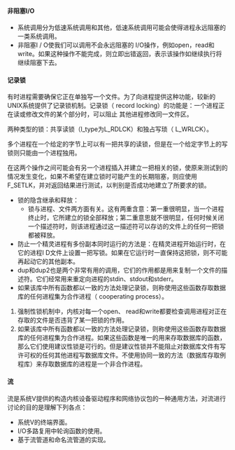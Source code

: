#### 非阻塞I/O

* 系统调用分为低速系统调用和其他，低速系统调用可能会使得进程永远阻塞的一类系统调用。
* 非阻塞I / O使我们可以调用不会永远阻塞的 I/O操作，例如open，read和write。如果这种操作不能完成，则立即出错返回，表示该操作如继续执行将继续阻塞下去。

#### 记录锁

有时进程需要确保它正在单独写一个文件。为了向进程提供这种功能，较新的 UNIX系统提供了记录锁机制。记录锁（ record locking）的功能是：一个进程正在读或修改文件的某个部分时，可以阻止
其他进程修改同一文件区。

两种类型的锁：共享读锁（l_type为L_RDLCK）和独占写琐（ L_WRLCK）。

多个进程在一个给定的字节上可以有一把共享的读锁，但是在一个给定字节上的写锁则只能由一个进程独用。

在这两个操作之间可能会有另一个进程插入并建立一把相关的锁，使原来测试到的情况发生变化，如果不希望在建立锁时可能产生的长期阻塞，则应使用F_SETLK，并对返回结果进行测试，以判别是否成功地建立了所要求的锁。

* 锁的隐含继承和释放：
  * 锁与进程、文件两方面有关。这有两重含意：第一重很明显，当一个进程终止时，它所建立的锁全部释放；第二重意思就不很明显，任何时候关闭一个描述符时，则该进程通过这一描述符可以存访的文件上的任何一把锁都被释放。
* 防止一个精灵进程有多份副本同时运行的方法是：在精灵进程开始运行时，在它的进程I D文件上设置一把写锁。如果在它运行时一直保持这把锁，则不可能再起动它的其他副本。
* dup和dup2也是两个非常有用的调用，它们的作用都是用来复制一个文件的描述符。它们经常用来重定向进程的stdin、stdout和stderr。
* 如果该库中所有函数都以一致的方法处理记录锁，则称使用这些函数存取数据库的任何进程集为合作进程（ cooperating process）。

1. 强制性锁机制中，内核对每一个open、 read和write都要检查调用进程对正在存取的文件是否违背了某一把锁的作用。
2. 如果该库中所有函数都以一致的方法处理记录锁，则称使用这些函数存取数据库的任何进程集为合作进程。如果这些函数是唯一的用来存取数据库的函数，那么它们使用建议性锁是可行的。但是建议性锁并不能阻止对数据库文件有写许可权的任何其他进程写数据库文件。不使用协同一致的方法（数据库存取例程库）来存取数据库的进程是一个非合作进程。

#### 流

流是系统V提供的构造内核设备驱动程序和网络协议包的一种通用方法，对流进行讨论的目的是理解下列各点：

* 系统V的终端界面。
*  I/O多路复用中轮询函数的使用。
* 基于流管道和命名流管道的实现。